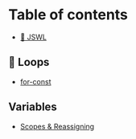 # Table of contents

* [🧐 JSWL](README.md)

## 🎈 Loops

* [for-const](loops/for-const.md)

## Variables

* [Scopes & Reassigning](variables/scopes-and-reassigning.md)
